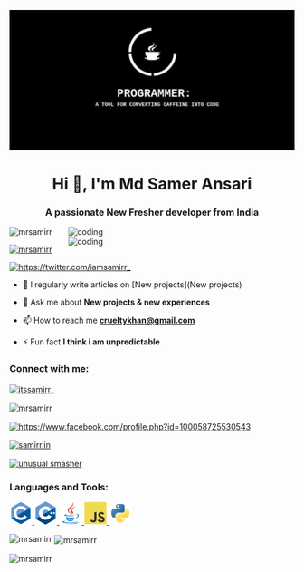 ![logo](https://github.com/mrsamirr/mrsamirr/blob/main/banner.png)
<h1 align="center">Hi 👋, I'm Md Samer Ansari </h1>

<h3 align="center">A passionate New Fresher developer from India</h3>

<img align="right" alt="coding" width="400" src="https://cdn.dribbble.com/users/2809517/screenshots/5665564/conception-3.gif">
<img align="right" alt="coding" width="400" src="https://encrypted-tbn0.gstatic.com/images?q=tbn:ANd9GcTMQJCzgVXeVUyX7AD5LIImSe2AEeacm2Ui6A&usqp=CAU">
<p align="left"> <img src="https://komarev.com/ghpvc/?username=mrsamirr&label=Profile%20views&color=0e75b6&style=flat" alt="mrsamirr" /> </p>

<p align="left"> <a href="https://github.com/ryo-ma/github-profile-trophy"><img src="https://github-profile-trophy.vercel.app/?username=mrsamirr" alt="mrsamirr" /></a> </p>

<p align="left"> <a href="https://twitter.com/iamsamirr_" target="blank"><img src="https://img.shields.io/twitter/follow/iamsamirr_?logo=twitter&style=for-the-badge" alt="https://twitter.com/iamsamirr_" /></a> </p>

- 📝 I regularly write articles on [New projects](New projects)

- 💬 Ask me about **New projects & new experiences**

- 📫 How to reach me **crueltykhan@gmail.com**

- ⚡ Fun fact **I think i am unpredictable**

<h3 align="left">Connect with me:</h3>

<p align="left">

<a href="https://twitter.com/iamsamirr_" target="blank"><img align="center" src="https://raw.githubusercontent.com/rahuldkjain/github-profile-readme-generator/master/src/images/icons/Social/twitter.svg" alt="itssamirr_" height="30" width="40" /></a>

<a href="https://linkedin.com/in/mrsamirr" target="blank"><img align="center" src="https://raw.githubusercontent.com/rahuldkjain/github-profile-readme-generator/master/src/images/icons/Social/linked-in-alt.svg" alt="mrsamirr" height="30" width="40" /></a>

<a href="https://www.facebook.com/profile.php?id=100058725530543" target="blank"><img align="center" src="https://raw.githubusercontent.com/rahuldkjain/github-profile-readme-generator/master/src/images/icons/Social/facebook.svg" alt="https://www.facebook.com/profile.php?id=100058725530543" height="30" width="40" /></a>

<a href="https://instagram.com/samirr.in" target="blank"><img align="center" src="https://raw.githubusercontent.com/rahuldkjain/github-profile-readme-generator/master/src/images/icons/Social/instagram.svg" alt="samirr.in" height="30" width="40" /></a>

<a href="https://www.youtube.com/@unusualsmasher" target="blank"><img align="center" src="https://raw.githubusercontent.com/rahuldkjain/github-profile-readme-generator/master/src/images/icons/Social/youtube.svg" alt="unusual smasher" height="30" width="40" /></a>

</p>

<h3 align="left">Languages and Tools:</h3>

<p align="left"> <a href="https://www.cprogramming.com/" target="_blank" rel="noreferrer"> <img src="https://raw.githubusercontent.com/devicons/devicon/master/icons/c/c-original.svg" alt="c" width="40" height="40"/> </a> <a href="https://www.w3schools.com/cpp/" target="_blank" rel="noreferrer"> <img src="https://raw.githubusercontent.com/devicons/devicon/master/icons/cplusplus/cplusplus-original.svg" alt="cplusplus" width="40" height="40"/> </a> <a href="https://www.java.com" target="_blank" rel="noreferrer"> <img src="https://raw.githubusercontent.com/devicons/devicon/master/icons/java/java-original.svg" alt="java" width="40" height="40"/> </a> <a href="https://developer.mozilla.org/en-US/docs/Web/JavaScript" target="_blank" rel="noreferrer"> <img src="https://raw.githubusercontent.com/devicons/devicon/master/icons/javascript/javascript-original.svg" alt="javascript" width="40" height="40"/> </a> <a href="https://www.python.org" target="_blank" rel="noreferrer"> <img src="https://raw.githubusercontent.com/devicons/devicon/master/icons/python/python-original.svg" alt="python" width="40" height="40"/> </a> </p>

<p><img align="left" src="https://github-readme-stats.vercel.app/api/top-langs?username=mrsamirr&show_icons=true&locale=en&layout=compact" alt="mrsamirr" /></p>

<p>&nbsp;<img align="center" src="https://github-readme-stats.vercel.app/api?username=mrsamirr&show_icons=true&locale=en" alt="mrsamirr" /></p>

<p><img align="center" src="https://github-readme-streak-stats.herokuapp.com/?user=mrsamirr&" alt="mrsamirr" /></p>






